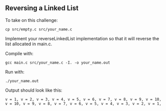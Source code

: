 ## Reversing a Linked List

To take on this challenge:

```
cp src/empty.c src/your_name.c
```

Implement your reverseLinkedList implementation so that it will reverse the list allocated in main.c.

Compile with:

```
gcc main.c src/your_name.c -I. -o your_name.out
```

Run with:
```
./your_name.out
```

Output should look like this:
```
v = 1, v = 2, v = 3, v = 4, v = 5, v = 6, v = 7, v = 8, v = 9, v = 10, 
v = 10, v = 9, v = 8, v = 7, v = 6, v = 5, v = 4, v = 3, v = 2, v = 1, 
```

